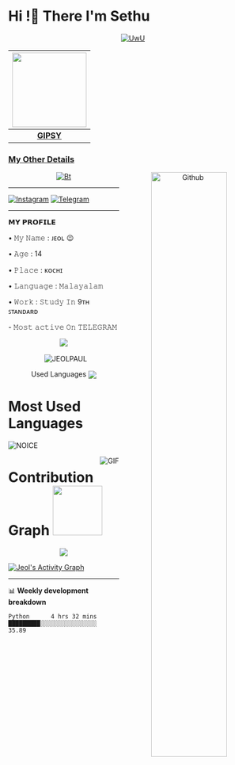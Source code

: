 
<!-- Your title -->
<h1><b> Hi !👋 There I'm Sethu </b></h1>

<p align="center">
  <a href="https://github.com/sethu-sn"><img src="https://readme-typing-svg.herokuapp.com/?color=00FF00&center=true&vCenter=true&multiline=false&lines=HI!+I+AM+SETHU;IM+A+BE-ECE+STUDENT;FOLLOW+ME+FOR+MORE;TRYING+TO+LEARN+PYTHON;MOST+ACTIVE+ON+TELEGRAM+/+INSTAGRAM" alt="UwU">
</p>


<!-- Your badges
You can use the website to generate badges: https://img.shields.io/badge/Sethu-SN-red
-->
| <a href="https://t.me/box_owner"><img src="https://telegra.ph/file/05b067fb3bf9b9742bb36.jpg" width="150px" height="150px" /></a> |
|:---------------------------------------------------------------------------------------------------------------------------------------: |
|       **[GIPSY](https://t.me/box_owner)**                                                                                |

### My Other Details

<!-- Any image aligned to the right. Beware the width -->


<p align="center"><img src="https://user-images.githubusercontent.com/49580304/110318584-81067880-7fc2-11eb-8391-152d308e7f2b.gif" alt="Bt" />
<img width="55%" align="right" alt="Github" src="https://raw.githubusercontent.com/onimur/.github/master/.resources/git-header.svg" />  
  

---------
<p align="center">

 [![Instagram](https://img.shields.io/badge/Instagram-ff63f0?style=for-the-badge&logo=instagram&logoColor=white)](https://instagram.com/_je_ol_?igshid=YmMyMTA2M2Y=)
 [![Telegram](https://img.shields.io/badge/Telegram-00BFFF?style=for-the-badge&logo=Telegram&logoColor=white)](https://t.me/TG_BI_CH)

---------

<p align="left">
𝗠𝗬 𝗣𝗥𝗢𝗙𝗜𝗟𝗘
<p align="left">
• 𝙼𝚢 𝙽𝚊𝚖𝚎 : ᴊᴇᴏʟ 😉
<p align="left">
• 𝙰𝚐𝚎 : 14
<p align="left">
• 𝙿𝚕𝚊𝚌𝚎 : ᴋᴏᴄʜɪ
<p align="left">
• 𝙻𝚊𝚗𝚐𝚞𝚊𝚐𝚎 : 𝙼𝚊𝚕𝚊𝚢𝚊𝚕𝚊𝚖
<p align="left">
• 𝚆𝚘𝚛𝚔 : 𝚂𝚝𝚞𝚍𝚢 𝙸𝚗 9ᴛʜ ꜱᴛᴀɴᴅᴀʀᴅ
<p align="left">
- 𝙼𝚘𝚜𝚝 𝚊𝚌𝚝𝚒𝚟𝚎 𝙾𝚗 𝚃𝙴𝙻𝙴𝙶𝚁𝙰𝙼 


<p align="center">
<img src="https://github-stats-alpha.vercel.app/api/?username=jeolpaul&cc=000&tc=00ff00&ic=fff000&bc=fff" align="center">
</p>

<p align="center">&nbsp;
  <img align="center" src="https://github-readme-stats.vercel.app/api?username=jeolpaul&&show_icons=true&theme=midnight-purple" alt="JEOLPAUL"/></p>        
 
<p align="center">
Used Languages 
<img src="https://github-readme-stats.vercel.app/api/top-langs/?username=jeolpaul&layout=compact&theme=tokyonight" align="center">


# Most Used Languages

![NOICE](https://github-readme-stats.vercel.app/api/top-langs/?username=jeolpaul)

<img align="right" alt="GIF" src="https://i.pinimg.com/originals/e4/26/70/e426702edf874b181aced1e2fa5c6cde.gif" />





# Contribution Graph <img src="https://octodex.github.com/images/daftpunktocat-thomas.gif" width=100px>

<p align="center">
  <a href="https://github.com/jeolpaul">
    <img src="https://github-readme-streak-stats.herokuapp.com/?user=dihanofficial#version3"/>
  </a>
</p>
<a href="h

  <a href="https://github.com/jeolpaul"><img alt="Jeol's Activity Graph" src="https://activity-graph.herokuapp.com/graph?username=Jeol&bg_color=1F222E&color=F8D866&line=F85D7F&point=FFFFFF&hide_border=true" /></a>



---
📊 **Weekly development breakdown**
<!--START_SECTION:waka-->
```text
Python      4 hrs 32 mins       █████████░░░░░░░░░░░░░░░░   35.89








